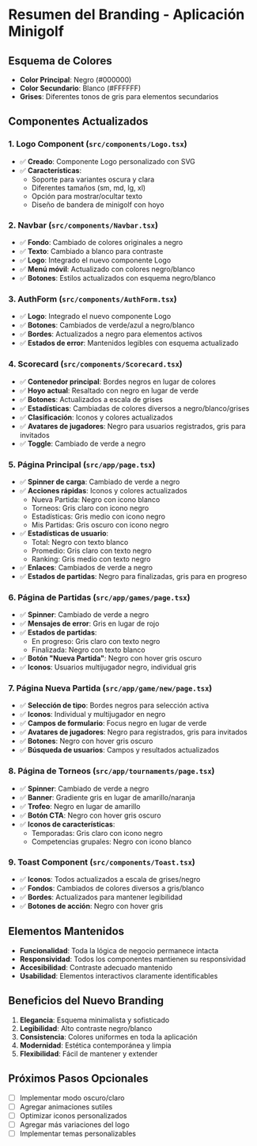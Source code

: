 # Resumen del Branding - Aplicación Minigolf

## Esquema de Colores
- **Color Principal**: Negro (#000000)
- **Color Secundario**: Blanco (#FFFFFF)
- **Grises**: Diferentes tonos de gris para elementos secundarios

## Componentes Actualizados

### 1. Logo Component (`src/components/Logo.tsx`)
- ✅ **Creado**: Componente Logo personalizado con SVG
- ✅ **Características**: 
  - Soporte para variantes oscura y clara
  - Diferentes tamaños (sm, md, lg, xl)
  - Opción para mostrar/ocultar texto
  - Diseño de bandera de minigolf con hoyo

### 2. Navbar (`src/components/Navbar.tsx`)
- ✅ **Fondo**: Cambiado de colores originales a negro
- ✅ **Texto**: Cambiado a blanco para contraste
- ✅ **Logo**: Integrado el nuevo componente Logo
- ✅ **Menú móvil**: Actualizado con colores negro/blanco
- ✅ **Botones**: Estilos actualizados con esquema negro/blanco

### 3. AuthForm (`src/components/AuthForm.tsx`)
- ✅ **Logo**: Integrado el nuevo componente Logo
- ✅ **Botones**: Cambiados de verde/azul a negro/blanco
- ✅ **Bordes**: Actualizados a negro para elementos activos
- ✅ **Estados de error**: Mantenidos legibles con esquema actualizado

### 4. Scorecard (`src/components/Scorecard.tsx`)
- ✅ **Contenedor principal**: Bordes negros en lugar de colores
- ✅ **Hoyo actual**: Resaltado con negro en lugar de verde
- ✅ **Botones**: Actualizados a escala de grises
- ✅ **Estadísticas**: Cambiadas de colores diversos a negro/blanco/grises
- ✅ **Clasificación**: Iconos y colores actualizados
- ✅ **Avatares de jugadores**: Negro para usuarios registrados, gris para invitados
- ✅ **Toggle**: Cambiado de verde a negro

### 5. Página Principal (`src/app/page.tsx`)
- ✅ **Spinner de carga**: Cambiado de verde a negro
- ✅ **Acciones rápidas**: Iconos y colores actualizados
  - Nueva Partida: Negro con icono blanco
  - Torneos: Gris claro con icono negro
  - Estadísticas: Gris medio con icono negro
  - Mis Partidas: Gris oscuro con icono negro
- ✅ **Estadísticas de usuario**: 
  - Total: Negro con texto blanco
  - Promedio: Gris claro con texto negro
  - Ranking: Gris medio con texto negro
- ✅ **Enlaces**: Cambiados de verde a negro
- ✅ **Estados de partidas**: Negro para finalizadas, gris para en progreso

### 6. Página de Partidas (`src/app/games/page.tsx`)
- ✅ **Spinner**: Cambiado de verde a negro
- ✅ **Mensajes de error**: Gris en lugar de rojo
- ✅ **Estados de partidas**:
  - En progreso: Gris claro con texto negro
  - Finalizada: Negro con texto blanco
- ✅ **Botón "Nueva Partida"**: Negro con hover gris oscuro
- ✅ **Iconos**: Usuarios multijugador negro, individual gris

### 7. Página Nueva Partida (`src/app/game/new/page.tsx`)
- ✅ **Selección de tipo**: Bordes negros para selección activa
- ✅ **Iconos**: Individual y multijugador en negro
- ✅ **Campos de formulario**: Focus negro en lugar de verde
- ✅ **Avatares de jugadores**: Negro para registrados, gris para invitados
- ✅ **Botones**: Negro con hover gris oscuro
- ✅ **Búsqueda de usuarios**: Campos y resultados actualizados

### 8. Página de Torneos (`src/app/tournaments/page.tsx`)
- ✅ **Spinner**: Cambiado de verde a negro
- ✅ **Banner**: Gradiente gris en lugar de amarillo/naranja
- ✅ **Trofeo**: Negro en lugar de amarillo
- ✅ **Botón CTA**: Negro con hover gris oscuro
- ✅ **Iconos de características**:
  - Temporadas: Gris claro con icono negro
  - Competencias grupales: Negro con icono blanco

### 9. Toast Component (`src/components/Toast.tsx`)
- ✅ **Iconos**: Todos actualizados a escala de grises/negro
- ✅ **Fondos**: Cambiados de colores diversos a gris/blanco
- ✅ **Bordes**: Actualizados para mantener legibilidad
- ✅ **Botones de acción**: Negro con hover gris

## Elementos Mantenidos
- **Funcionalidad**: Toda la lógica de negocio permanece intacta
- **Responsividad**: Todos los componentes mantienen su responsividad
- **Accesibilidad**: Contraste adecuado mantenido
- **Usabilidad**: Elementos interactivos claramente identificables

## Beneficios del Nuevo Branding
1. **Elegancia**: Esquema minimalista y sofisticado
2. **Legibilidad**: Alto contraste negro/blanco
3. **Consistencia**: Colores uniformes en toda la aplicación
4. **Modernidad**: Estética contemporánea y limpia
5. **Flexibilidad**: Fácil de mantener y extender

## Próximos Pasos Opcionales
- [ ] Implementar modo oscuro/claro
- [ ] Agregar animaciones sutiles
- [ ] Optimizar iconos personalizados
- [ ] Agregar más variaciones del logo
- [ ] Implementar temas personalizables
